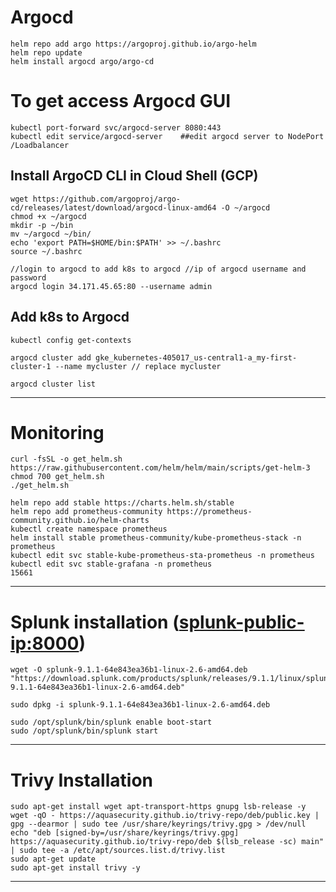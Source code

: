 # Argocd 
```
helm repo add argo https://argoproj.github.io/argo-helm
helm repo update
helm install argocd argo/argo-cd
```

# To get access Argocd GUI
```
kubectl port-forward svc/argocd-server 8080:443
kubectl edit service/argocd-server    ##edit argocd server to NodePort /Loadbalancer
```
## Install ArgoCD CLI in Cloud Shell (GCP)

```
wget https://github.com/argoproj/argo-cd/releases/latest/download/argocd-linux-amd64 -O ~/argocd
chmod +x ~/argocd
mkdir -p ~/bin
mv ~/argocd ~/bin/
echo 'export PATH=$HOME/bin:$PATH' >> ~/.bashrc
source ~/.bashrc

//login to argocd to add k8s to argocd //ip of argocd username and password
argocd login 34.171.45.65:80 --username admin

```
## Add k8s to Argocd 
```
kubectl config get-contexts

argocd cluster add gke_kubernetes-405017_us-central1-a_my-first-cluster-1 --name mycluster // replace mycluster

argocd cluster list

```
--------------------------------------------------------------------------------------------------------------------


# Monitoring

```
curl -fsSL -o get_helm.sh https://raw.githubusercontent.com/helm/helm/main/scripts/get-helm-3
chmod 700 get_helm.sh
./get_helm.sh

helm repo add stable https://charts.helm.sh/stable
helm repo add prometheus-community https://prometheus-community.github.io/helm-charts
kubectl create namespace prometheus
helm install stable prometheus-community/kube-prometheus-stack -n prometheus
kubectl edit svc stable-kube-prometheus-sta-prometheus -n prometheus
kubectl edit svc stable-grafana -n prometheus
15661

```

-------------------------------------------------------------------------------------------------------------------
# Splunk installation (<splunk-public-ip:8000>)

```
wget -O splunk-9.1.1-64e843ea36b1-linux-2.6-amd64.deb "https://download.splunk.com/products/splunk/releases/9.1.1/linux/splunk-9.1.1-64e843ea36b1-linux-2.6-amd64.deb"

sudo dpkg -i splunk-9.1.1-64e843ea36b1-linux-2.6-amd64.deb

sudo /opt/splunk/bin/splunk enable boot-start
sudo /opt/splunk/bin/splunk start
```

-------------------------------------------------------------------------------------------------------------------
# Trivy Installation

```
sudo apt-get install wget apt-transport-https gnupg lsb-release -y
wget -qO - https://aquasecurity.github.io/trivy-repo/deb/public.key | gpg --dearmor | sudo tee /usr/share/keyrings/trivy.gpg > /dev/null
echo "deb [signed-by=/usr/share/keyrings/trivy.gpg] https://aquasecurity.github.io/trivy-repo/deb $(lsb_release -sc) main" | sudo tee -a /etc/apt/sources.list.d/trivy.list
sudo apt-get update
sudo apt-get install trivy -y
```
--------------------------------------------------------------------------------------------------------------------

